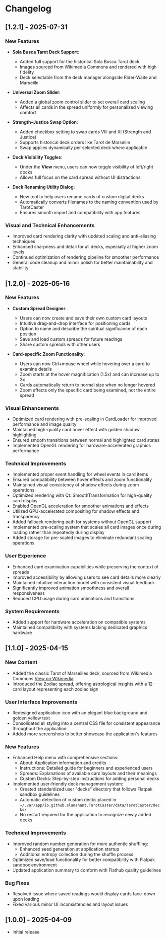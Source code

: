 # Changelog

## [1.2.1] - 2025-07-31

### New Features
- **Sola Busca Tarot Deck Support**:
  - Added full support for the historical Sola Busca Tarot deck
  - Images sourced from Wikimedia Commons and rendered with high fidelity
  - Deck selectable from the deck manager alongside Rider-Waite and Marseille

- **Universal Zoom Slider**:
  - Added a global zoom control slider to set overall card scaling
  - Affects all cards in the spread uniformly for personalized viewing comfort

- **Strength–Justice Swap Option**:
  - Added checkbox setting to swap cards VIII and XI (Strength and Justice)
  - Supports historical deck orders like Tarot de Marseille
  - Swap applies dynamically per selected deck where applicable

- **Dock Visibility Toggles**:
  - Under the **View** menu, users can now toggle visibility of left/right docks
  - Allows full focus on the card spread without UI distractions
 
- **Deck Renaming Utility Dialog**:
  - New tool to help users rename cards of custom digital decks
  - Automatically converts filenames to the naming convention used by TarotCaster
  - Ensures smooth import and compatibility with app features

### Visual and Technical Enhancements
- Improved card rendering clarity with updated scaling and anti-aliasing techniques
- Enhanced sharpness and detail for all decks, especially at higher zoom levels
- Continued optimization of rendering pipeline for smoother performance
- General code cleanup and minor polish for better maintainability and stability

## [1.2.0] - 2025-05-16

### New Features
- **Custom Spread Designer**:
  - Users can now create and save their own custom card layouts
  - Intuitive drag-and-drop interface for positioning cards
  - Option to name and describe the spiritual significance of each position
  - Save and load custom spreads for future readings
  - Share custom spreads with other users

- **Card-specific Zoom Functionality**:
  - Users can now Ctrl+mouse wheel while hovering over a card to examine details
  - Zoom starts at the hover magnification (1.5x) and can increase up to 3x
  - Cards automatically return to normal size when no longer hovered
  - Zoom affects only the specific card being examined, not the entire spread

### Visual Enhancements
- Optimized card rendering with pre-scaling in CardLoader for improved performance and image quality
- Maintained high-quality card hover effect with golden shadow highlighting
- Ensured smooth transitions between normal and highlighted card states
- Implemented OpenGL rendering for hardware-accelerated graphics performance

### Technical Improvements
- Implemented proper event handling for wheel events in card items
- Ensured compatibility between hover effects and zoom functionality
- Maintained visual consistency of shadow effects during zoom operations
- Optimized rendering with Qt::SmoothTransformation for high-quality card display
- Enabled OpenGL acceleration for smoother animations and effects
- Utilized GPU-accelerated compositing for shadow effects and transparency
- Added fallback rendering path for systems without OpenGL support
- Implemented pre-scaling system that scales all card images once during loading rather than repeatedly during display
- Added storage for pre-scaled images to eliminate redundant scaling operations

### User Experience
- Enhanced card examination capabilities while preserving the context of spreads
- Improved accessibility by allowing users to see card details more clearly
- Maintained intuitive interaction model with consistent visual feedback
- Significantly improved animation smoothness and overall responsiveness
- Reduced CPU usage during card animations and transitions

### System Requirements
- Added support for hardware acceleration on compatible systems
- Maintained compatibility with systems lacking dedicated graphics hardware

## [1.1.0] - 2025-04-15

### New Content
- Added the classic Tarot of Marseilles deck, sourced from Wikimedia Commons [View on Wikimedia](https://commons.wikimedia.org/wiki/Category:Tarot_de_Marseille_(Single_Cards))
- Introduced the Zodiac spread, offering astrological insights with a 12-card layout representing each zodiac sign

### User Interface Improvements
- Redesigned application icon with an elegant blue background and golden yellow text
- Consolidated all styling into a central CSS file for consistent appearance throughout the application
- Added more screenshots to better showcase the application's features

### New Features
- Enhanced Help menu with comprehensive sections:
  - About: Application information and credits
  - Instructions: Detailed guide for beginners and experienced users
  - Spreads: Explanations of available card layouts and their meanings
  - Custom Decks: Step-by-step instructions for adding personal decks
- Implemented user-friendly deck management system:
  - Created standardized user "decks" directory that follows Flatpak sandbox guidelines
  - Automatic detection of custom decks placed in `~/.var/app/io.github.alamahant.TarotCaster/data/TarotCaster/decks/`
  - No restart required for the application to recognize newly added decks

### Technical Improvements
- Improved random number generation for more authentic shuffling:
  - Enhanced seed generation at application startup
  - Additional entropy collection during the shuffle process
- Optimized save/load functionality for better compatibility with Flatpak sandbox environment
- Updated application summary to conform with Flathub quality guidelines

### Bug Fixes
- Resolved issue where saved readings would display cards face-down upon loading
- Fixed various minor UI inconsistencies and layout issues

## [1.0.0] - 2025-04-09
- Initial release

